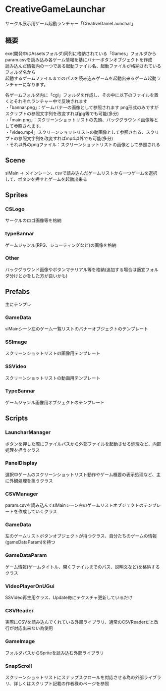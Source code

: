 # CreativeGameLaunchar
サークル展示用ゲーム起動ランチャー「CreativeGameLaunchar」

## 概要
exe(開発中はAssetsフォルダ)同列に格納されている「Games」フォルダからparam.csvを読み込み各ゲーム情報を基にバナーボタンオブジェクトを作成  
読み込んだ情報内の一つである起動ファイル名、起動ファイルが格納されているフォルダ名から  
起動するゲームファイルまでのパスを読み込みゲームを起動出来るゲーム起動ランチャーになります。  

各ゲームフォルダ内に「cgl」フォルダを作成し、その中に以下のファイルを置くとそれぞれランチャー中で反映されます  
・「bannar.png」：ゲームバナーの画像として参照されます png形式のみですがスクリプトの参照文字列を改変すればjpg等でも可能(多分)  
・「main.png」：スクリーンショットリストの先頭、バックグラウンド画像等として参照されます。  
・「video.mp4」スクリーンショットリストの動画像として参照される、スクリプトの参照文字列を改変すればmp4以外でも可能(多分)  
・それ以外のpngファイル：スクリーンショットリストの画像として参照される  

## Scene 
slMain -> メインシーン、csvで読み込んだゲームリストから一つゲームを選択して、ボタンを押すとゲームを起動出来る  
## Sprites
### CSLogo
サークルのロゴ画像等を格納  
### typeBannar
ゲームジャンル(RPG、シューティングなど)の画像を格納  
### Other
バックグラウンド画像やボタンマテリアル等を格納(追加する場合は適宜フォルダ分けとかをした方が良いかも)  
## Prefabs
主にテンプレ
### GameData
slMainシーン左のゲーム一覧リストのバナーオブジェクトのテンプレート  
### SSImage
スクリーンショットリストの画像用テンプレート  
### SSVideo
スクリーンショットリストの動画用テンプレート  
### TypeBannar
ゲームジャンル画像用オブジェクトのテンプレート  
## Scripts
### LauncharManager
ボタンを押した際にファイルパスから外部ファイルを起動させる処理など、内部処理を担うクラス  
### PanelDisplay
選択中ゲームのスクリーンショットリスト動作やゲーム概要の表示処理など、主に外観処理を担うクラス  
### CSVManager
param.csvを読み込んでslMainシーン左のゲームリストオブジェクトのテンプレートを作成していくクラス  
### GameData
左のゲームリストボタンオブジェクトが持つクラス、自分たちのゲームの情報(gameDataParam)を持つ  
### GameDataParam
ゲーム情報(ゲームタイトル、開くファイルまでのパス、説明文など)を格納するクラス  
### VideoPlayerOnUGui
SSVideo再生用クラス、Update毎にテクスチャ更新しているだけ  
### CSVReader
実際にCSVを読み込んでくれている外部ライブラリ、通常のCSVReaderだと改行が対応出来ない為使用
### GameImage
フォルダパスからSpriteを読み込む外部ライブラリ
### SnapScroll
スクリーンショットリストにスナップスクロールを対応させる為の外部ライブラリ、詳しくはスクリプト記載の作者様のページを参照

